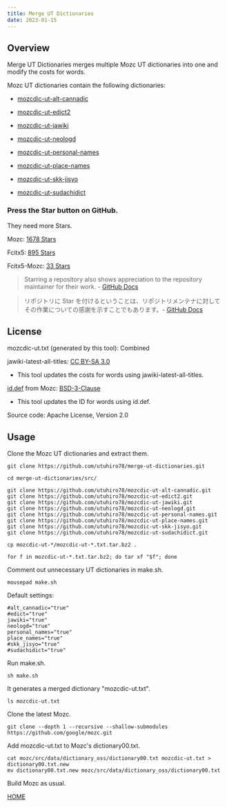 ```yaml
---
title: Merge UT Dictionaries
date: 2023-01-15
---
```


## Overview

Merge UT Dictionaries merges multiple Mozc UT dictionaries into one and modify the costs for words.

Mozc UT dictionaries contain the following dictionaries:

- [mozcdic-ut-alt-cannadic](https://github.com/utuhiro78/mozcdic-ut-alt-cannadic)

- [mozcdic-ut-edict2](https://github.com/utuhiro78/mozcdic-ut-edict2)

- [mozcdic-ut-jawiki](https://github.com/utuhiro78/mozcdic-ut-jawiki)

- [mozcdic-ut-neologd](https://github.com/utuhiro78/mozcdic-ut-neologd)

- [mozcdic-ut-personal-names](https://github.com/utuhiro78/mozcdic-ut-personal-names)

- [mozcdic-ut-place-names](https://github.com/utuhiro78/mozcdic-ut-place-names)

- [mozcdic-ut-skk-jisyo](https://github.com/utuhiro78/mozcdic-ut-skk-jisyo)

- [mozcdic-ut-sudachidict](https://github.com/utuhiro78/mozcdic-ut-sudachidict)

### Press the Star button on GitHub.

They need more Stars.

Mozc: [1678 Stars](https://github.com/google/mozc)

Fcitx5: [895 Stars](https://github.com/fcitx/fcitx5)

Fcitx5-Mozc: [33 Stars](https://github.com/fcitx/mozc)

> Starring a repository also shows appreciation to the repository maintainer for their work. - [GitHub Docs](https://docs.github.com/en/get-started/exploring-projects-on-github/saving-repositories-with-stars)

> リポジトリに Star を付けるということは、リポジトリメンテナに対してその作業についての感謝を示すことでもあります。- [GitHub Docs](https://docs.github.com/ja/get-started/exploring-projects-on-github/saving-repositories-with-stars)

## License

mozcdic-ut.txt (generated by this tool): Combined

jawiki-latest-all-titles: [CC BY-SA 3.0](https://ja.wikipedia.org/wiki/Wikipedia:ウィキペディアを二次利用する)

- This tool updates the costs for words using jawiki-latest-all-titles.

[id.def](https://github.com/google/mozc/blob/master/src/data/dictionary_oss/id.def) from Mozc: [BSD-3-Clause](https://github.com/google/mozc)

- This tool updates the ID for words using id.def.

Source code: Apache License, Version 2.0

## Usage

Clone the Mozc UT dictionaries and extract them.

```
git clone https://github.com/utuhiro78/merge-ut-dictionaries.git

cd merge-ut-dictionaries/src/

git clone https://github.com/utuhiro78/mozcdic-ut-alt-cannadic.git
git clone https://github.com/utuhiro78/mozcdic-ut-edict2.git
git clone https://github.com/utuhiro78/mozcdic-ut-jawiki.git
git clone https://github.com/utuhiro78/mozcdic-ut-neologd.git
git clone https://github.com/utuhiro78/mozcdic-ut-personal-names.git
git clone https://github.com/utuhiro78/mozcdic-ut-place-names.git
git clone https://github.com/utuhiro78/mozcdic-ut-skk-jisyo.git
git clone https://github.com/utuhiro78/mozcdic-ut-sudachidict.git

cp mozcdic-ut-*/mozcdic-ut-*.txt.tar.bz2 .

for f in mozcdic-ut-*.txt.tar.bz2; do tar xf "$f"; done
```

Comment out unnecessary UT dictionaries in make.sh.

```
mousepad make.sh
```

Default settings:

```
#alt_cannadic="true"
#edict="true"
jawiki="true"
neologd="true"
personal_names="true"
place_names="true"
#skk_jisyo="true"
#sudachidict="true"
```

Run make.sh.

```
sh make.sh
```

It generates a merged dictionary "mozcdic-ut.txt".

```
ls mozcdic-ut.txt
```

Clone the latest Mozc.

```
git clone --depth 1 --recursive --shallow-submodules https://github.com/google/mozc.git
```

Add mozcdic-ut.txt to Mozc's dictionary00.txt.

```
cat mozc/src/data/dictionary_oss/dictionary00.txt mozcdic-ut.txt > dictionary00.txt.new
mv dictionary00.txt.new mozc/src/data/dictionary_oss/dictionary00.txt
```

Build Mozc as usual.

[HOME](http://linuxplayers.g1.xrea.com/mozc-ut.html)
